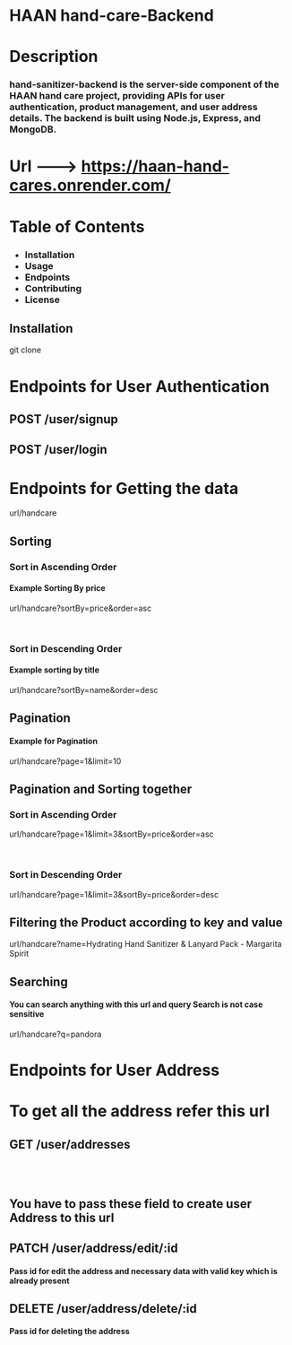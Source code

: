 
# HAAN hand-care-Backend

# Description
<h3>hand-sanitizer-backend is the server-side component of the HAAN hand care project, providing APIs for user authentication, product management, and user address details. The backend is built using Node.js, Express, and MongoDB.</h3>


 # Url --->   https://haan-hand-cares.onrender.com/


# Table of Contents
<h3>
 <ul>
 <li>Installation</li>
  <li>Usage</li>
  <li>Endpoints</li>
  <li>Contributing</li>
  <li>License</li>
</ul>
</h3>

<h2>Installation</h2>
git clone <github-repo-url>

# Endpoints for User Authentication
<h2>POST /user/signup</h2>



<h2>POST /user/login</h2>


# Endpoints for Getting the data 
url/handcare 





 <h2>Sorting</h2>    
 <h3>Sort in Ascending Order</h3>
 <h4>Example Sorting By price</h4>
<p>url/handcare?sortBy=price&order=asc  </p>
<br/>
 <h3>Sort in Descending Order</h3>
 <h4>Example sorting by title</h4>
<p>url/handcare?sortBy=name&order=desc  </p>

 <h2>Pagination</h2>    
 <h4>Example for Pagination</h4>
<p>url/handcare?page=1&limit=10  </p>

 <h2>Pagination and Sorting together</h2>    
  <h3>Sort in Ascending Order</h3>
<p>url/handcare?page=1&limit=3&sortBy=price&order=asc</p>
<br/>

  <h3>Sort in Descending Order</h3>
<p>url/handcare?page=1&limit=3&sortBy=price&order=desc</p>


<h2>Filtering the Product according to key and value</h2>
<p>url/handcare?name=Hydrating Hand Sanitizer & Lanyard Pack - Margarita Spirit</p>

<h2>Searching </h2>
<h4>You can search anything with this url and query Search is not case sensitive </h4>

<p>url/handcare?q=pandora</p>





# Endpoints for User Address

 <h1>To get all the address refer this url</h1>
<h2>GET /user/addresses</h2>
<br/>
<br/>


<h2>You have to pass these field to create user Address to this url</h2>




<h2>PATCH /user/address/edit/:id</h2>
<h4>Pass id for edit the address and necessary data with valid key which is already present </h4>


<h2>DELETE /user/address/delete/:id</h2>
<h4>Pass id for deleting the address </h4>

